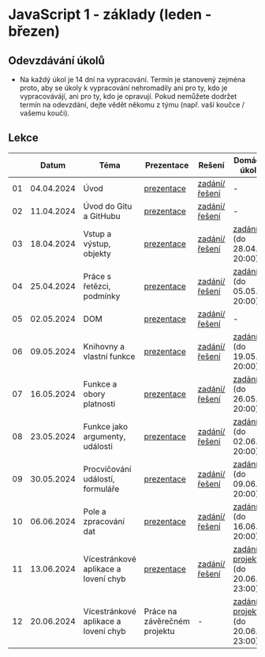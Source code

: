 # JavaScript 1 - základy (leden - březen)

## Odevzdávání úkolů

* Na každý úkol je 14 dní na vypracování. Termín je stanovený zejména proto, aby se úkoly k vypracování nehromadily ani pro ty, kdo je vypracovávájí, ani pro ty, kdo je opravují. Pokud nemůžete dodržet termín na odevzdání, dejte vědět někomu z týmu (např. vaší koučce / vašemu kouči).


## Lekce

|    | Datum     | Téma             | Prezentace                                                           | Rešení        | Domácí úkol
| -- | --------- | ---------------- | -------------------------------------------------------------------- | ------------- | -------------
| 01  | 04.04.2024 | Úvod | [prezentace](./pdfs/lekce01.pdf) | [zadání/řešení](./solution/lekce-01.md) | -
| 02  | 11.04.2024 | Úvod do Gitu a GitHubu | [prezentace](./pdfs/lekce02.pdf) | [zadání/řešení](./solution/lekce-02.md) | -
| 03  | 18.04.2024 | Vstup a výstup, objekty | [prezentace](https://kodim.cz/czechitas/js1/lekce/vstup-vystup-objekty/vstup) | [zadání/řešení](./solution/lekce-03.md) | [zadání](./solution/du_treti_lekce.md) (do 28.04. 20:00)
| 04  | 25.04.2024 | Práce s řetězci, podmínky | [prezentace](https://kodim.cz/czechitas/js1/lekce/retezce-podminky/vlastnosti-metody) | [zadání/řešení](./solution/lekce-04.md) | [zadání](./solution/du_ctvrta_lekce.md) (do 05.05. 20:00)
| 05  | 02.05.2024 | DOM | [prezentace](https://kodim.cz/czechitas/js1/lekce/dom-innerhtml/dom) | [zadání/řešení](./solution/lekce-05.md) | -
| 06  | 09.05.2024 | Knihovny a vlastní funkce | [prezentace](https://kodim.cz/czechitas/js1/lekce/knihovny-vlastni-funkce/knihovny) | [zadání/řešení](./solution/lekce-06.md) | [zadání](./solution/du_sesta_lekce.md) (do 19.05. 20:00)
| 07  | 16.05.2024 | Funkce a obory platnosti | [prezentace](https://kodim.cz/czechitas/js1/lekce/funkce-obory/null-undefined) | [zadání/řešení](./solution/lekce-07.md) | [zadání](./solution/du_sedma_lekce.md) (do 26.05. 20:00)
| 08  | 23.05.2024 | Funkce jako argumenty, události | [prezentace](https://kodim.cz/czechitas/js1/lekce/funkce-arg-udalosti/funkce-arg) | [zadání/řešení](./solution/lekce-08.md) | [zadání](./solution/du_osma_lekce.md) (do 02.06. 20:00)
| 09  | 30.05.2024 | Procvičování událostí, formuláře | [prezentace](https://kodim.cz/czechitas/js1/lekce/udalosti-formulare/target) | [zadání/řešení](./solution/lekce-09.md) | [zadání](./solution/du_devata_lekce.md) (do 09.06. 20:00)
| 10  | 06.06.2024 |Pole a zpracování dat| [prezentace](https://kodim.cz/czechitas/js1/lekce/pole-data/pole) | [zadání/řešení](./solution/lekce-10.md) | [zadání](./solution/du_desata_lekce.md) (do 16.06. 20:00)
| 11  | 13.06.2024 |Vícestránkové aplikace a lovení chyb| [prezentace](https://kodim.cz/czechitas/js1/lekce/stranky-chyby/stranky) | [zadání/řešení](./solution/lekce-11.md) | [zadání projektu](./solution/zaverecny_projekt.md) (do 20.06. 23:00)
| 12  | 20.06.2024 |Vícestránkové aplikace a lovení chyb| Práce na závěrečném projektu | - | [zadání projektu](./solution/zaverecny_projekt.md) (do 20.06. 23:00)